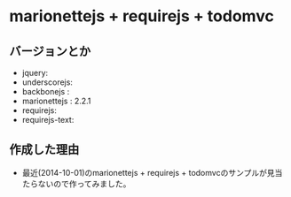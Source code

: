 # marionettejs + requirejs + todomvc

## バージョンとか
* jquery:
* underscorejs:
* backbonejs :
* marionettejs : 2.2.1
* requirejs:
* requirejs-text:

## 作成した理由
* 最近(2014-10-01)のmarionettejs + requirejs + todomvcのサンプルが見当たらないので作ってみました。
